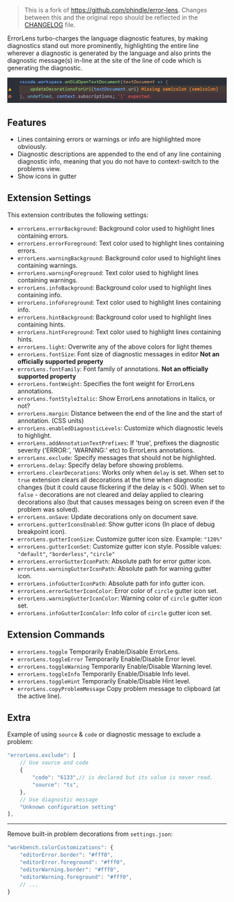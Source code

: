 > This is a fork of https://github.com/phindle/error-lens. Changes between this and the original repo should be reflected in the [CHANGELOG](https://github.com/usernamehw/vscode-error-lens/blob/master/CHANGELOG.md) file.

ErrorLens turbo-charges the language diagnostic features, by making diagnostics stand out more prominently, highlighting
the entire line wherever a diagnostic is generated by the language and also prints the diagnostic message(s) in-line at
the site of the line of code which is generating the diagnostic.

![ErrorLens example](img/demo.png)

## Features

* Lines containing errors or warnings or info are highlighted more obviously.
* Diagnostic descriptions are appended to the end of any line containing diagnostic info, meaning that you do not have to context-switch to the problems view.
* Show icons in gutter

## Extension Settings

This extension contributes the following settings:

* `errorLens.errorBackground`: Background color used to highlight lines containing errors.
* `errorLens.errorForeground`: Text color used to highlight lines containing errors.
* `errorLens.warningBackground`: Background color used to highlight lines containing warnings.
* `errorLens.warningForeground`: Text color used to highlight lines containing warnings.
* `errorLens.infoBackground`: Background color used to highlight lines containing info.
* `errorLens.infoForeground`: Text color used to highlight lines containing info.
* `errorLens.hintBackground`: Background color used to highlight lines containing hints.
* `errorLens.hintForeground`: Text color used to highlight lines containing hints.
* `errorLens.light`: Overwrite any of the above colors for light themes
* `errorLens.fontSize`: Font size of diagnostic messages in editor **Not an officially supported property**
* `errorLens.fontFamily`: Font family of annotations. **Not an officially supported property**
* `errorLens.fontWeight`: Specifies the font weight for ErrorLens annotations.
* `errorLens.fontStyleItalic`: Show ErrorLens annotations in Italics, or not?
* `errorLens.margin`: Distance between the end of the line and the start of annotation. (CSS units)
* `errorLens.enabledDiagnosticLevels`: Customize which diagnostic levels to highlight.
* `errorLens.addAnnotationTextPrefixes`: If 'true', prefixes the diagnostic severity ('ERROR:', 'WARNING:' etc) to ErrorLens annotations.
* `errorLens.exclude`: Specify messages that should not be highlighted.
* `errorLens.delay`: Specify delay before showing problems.
* `errorLens.clearDecorations`: Works only when `delay` is set. When set to `true` extension clears all decorations at the time when diagnostic changes (but it could cause flickering if the delay is < 500). When set to `false` - decorations are not cleared and delay applied to clearing decorations also (but that causes messages being on screen even if the problem was solved).
* `errorLens.onSave`: Update decorations only on document save.
* `errorLens.gutterIconsEnabled`: Show gutter icons (In place of debug breakpoint icon).
* `errorLens.gutterIconSize`: Customize gutter icon size. Example: `"120%"`
* `errorLens.gutterIconSet`: Customize gutter icon style. Possible values: `"default"`, `"borderless"`, `"circle"`
* `errorLens.errorGutterIconPath`: Absolute path for error gutter icon.
* `errorLens.warningGutterIconPath`: Absolute path for warning gutter icon.
* `errorLens.infoGutterIconPath`: Absolute path for info gutter icon.
* `errorLens.errorGutterIconColor`: Error color of `circle` gutter icon set.
* `errorLens.warningGutterIconColor`: Warning color of `circle` gutter icon set.
* `errorLens.infoGutterIconColor`: Info color of `circle` gutter icon set.

## Extension Commands

* `errorLens.toggle` Temporarily Enable/Disable ErrorLens.
* `errorLens.toggleError` Temporarily Enable/Disable Error level.
* `errorLens.toggleWarning` Temporarily Enable/Disable Warning level.
* `errorLens.toggleInfo` Temporarily Enable/Disable Info level.
* `errorLens.toggleHint` Temporarily Enable/Disable Hint level.
* `errorLens.copyProblemMessage` Copy problem message to clipboard (at the active line).

## Extra

Example of using `source` & `code` or diagnostic message to exclude a problem:

```javascript
"errorLens.exclude": [
    // Use source and code
    {
        "code": "6133",// is declared but its value is never read.
        "source": "ts",
    },
    // Use diagnostic message
    "Unknown configuration setting"
],
```

---

Remove built-in problem decorations from `settings.json`:

```javascript
"workbench.colorCustomizations": {
    "editorError.border": "#fff0",
    "editorError.foreground": "#fff0",
    "editorWarning.border": "#fff0",
    "editorWarning.foreground": "#fff0",
    // ...
}
```
